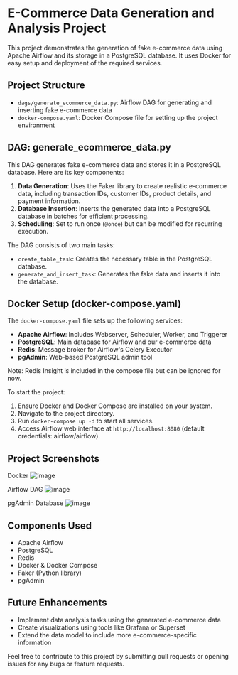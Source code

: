 # E-Commerce Data Generation and Analysis Project

This project demonstrates the generation of fake e-commerce data using Apache Airflow and its storage in a PostgreSQL database. It uses Docker for easy setup and deployment of the required services.

## Project Structure

- `dags/generate_ecommerce_data.py`: Airflow DAG for generating and inserting fake e-commerce data
- `docker-compose.yaml`: Docker Compose file for setting up the project environment

## DAG: generate_ecommerce_data.py

This DAG generates fake e-commerce data and stores it in a PostgreSQL database. Here are its key components:

1. **Data Generation**: Uses the Faker library to create realistic e-commerce data, including transaction IDs, customer IDs, product details, and payment information.
2. **Database Insertion**: Inserts the generated data into a PostgreSQL database in batches for efficient processing.
3. **Scheduling**: Set to run once (`@once`) but can be modified for recurring execution.

The DAG consists of two main tasks:
- `create_table_task`: Creates the necessary table in the PostgreSQL database.
- `generate_and_insert_task`: Generates the fake data and inserts it into the database.

## Docker Setup (docker-compose.yaml)

The `docker-compose.yaml` file sets up the following services:

- **Apache Airflow**: Includes Webserver, Scheduler, Worker, and Triggerer
- **PostgreSQL**: Main database for Airflow and our e-commerce data
- **Redis**: Message broker for Airflow's Celery Executor
- **pgAdmin**: Web-based PostgreSQL admin tool

Note: Redis Insight is included in the compose file but can be ignored for now.

To start the project:

1. Ensure Docker and Docker Compose are installed on your system.
2. Navigate to the project directory.
3. Run `docker-compose up -d` to start all services.
4. Access Airflow web interface at `http://localhost:8080` (default credentials: airflow/airflow).

## Project Screenshots

Docker
![image](https://github.com/user-attachments/assets/86ba17b4-d9ff-4308-8557-b19a91b7a86c)

Airflow DAG
![image](https://github.com/user-attachments/assets/0ec556a6-9edb-4017-8def-a65f443009a6)

pgAdmin Database
![image](https://github.com/user-attachments/assets/7e3dea8b-cd7f-4443-b50b-4c9628f5e730)


## Components Used

- Apache Airflow
- PostgreSQL
- Redis
- Docker & Docker Compose
- Faker (Python library)
- pgAdmin

## Future Enhancements

- Implement data analysis tasks using the generated e-commerce data
- Create visualizations using tools like Grafana or Superset
- Extend the data model to include more e-commerce-specific information

Feel free to contribute to this project by submitting pull requests or opening issues for any bugs or feature requests.
